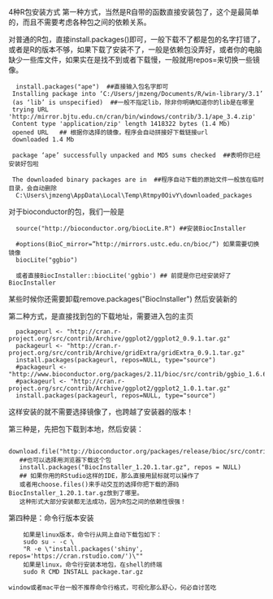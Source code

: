 4种R包安装方式
第一种方式，当然是R自带的函数直接安装包了，这个是最简单的，而且不需要考虑各种包之间的依赖关系。

对普通的R包，直接install.packages()即可，一般下载不了都是包的名字打错了，或者是R的版本不够，如果下载了安装不了，一般是依赖包没弄好，或者你的电脑缺少一些库文件，如果实在是找不到或者下载慢，一般就用repos=来切换一些镜像。
```
  install.packages("ape")  ##直接输入包名字即可
 Installing package into ‘C:/Users/jmzeng/Documents/R/win-library/3.1’
 (as ‘lib’ is unspecified)  ##一般不指定lib，除非你明确知道你的lib是在哪里
 trying URL 'http://mirror.bjtu.edu.cn/cran/bin/windows/contrib/3.1/ape_3.4.zip'
 Content type 'application/zip' length 1418322 bytes (1.4 Mb)
 opened URL   ## 根据你选择的镜像，程序会自动拼接好下载链接url
 downloaded 1.4 Mb

 package ‘ape’ successfully unpacked and MD5 sums checked  ##表明你已经安装好包啦

 The downloaded binary packages are in  ##程序自动下载的原始文件一般放在临时目录，会自动删除
  C:\Users\jmzeng\AppData\Local\Temp\Rtmpy0OivY\downloaded_packages
  ```
  对于bioconductor的包，我们一般是
```
  source("http://bioconductor.org/biocLite.R") ##安装BiocInstaller

  #options(BioC_mirror=”http://mirrors.ustc.edu.cn/bioc/“) 如果需要切换镜像
  biocLite("ggbio")

  或者直接BiocInstaller::biocLite('ggbio') ## 前提是你已经安装好了BiocInstaller
```
  某些时候你还需要卸载remove.packages("BiocInstaller") 然后安装新的

  第二种方式，是直接找到包的下载地址，需要进入包的主页
```
  packageurl <- "http://cran.r-project.org/src/contrib/Archive/ggplot2/ggplot2_0.9.1.tar.gz"
  packageurl <- "http://cran.r-project.org/src/contrib/Archive/gridExtra/gridExtra_0.9.1.tar.gz"
  install.packages(packageurl, repos=NULL, type="source")
  #packageurl <- "http://www.bioconductor.org/packages/2.11/bioc/src/contrib/ggbio_1.6.6.tar.gz"
  #packageurl <- "http://cran.r-project.org/src/contrib/Archive/ggplot2/ggplot2_1.0.1.tar.gz"
  install.packages(packageurl, repos=NULL, type="source")
```
  这样安装的就不需要选择镜像了，也跨越了安装器的版本！

  第三种是，先把包下载到本地，然后安装：
```
   download.file("http://bioconductor.org/packages/release/bioc/src/contrib/BiocInstaller_1.20.1.tar.gz","BiocInstaller_1.20.1.tar.gz")
   ##也可以选择用浏览器下载这个包
   install.packages("BiocInstaller_1.20.1.tar.gz", repos = NULL)
   ## 如果你用的RStudio这样的IDE，那么直接用鼠标就可以操作了
   或者用choose.files()来手动交互的选择你把下载的源码BiocInstaller_1.20.1.tar.gz放到了哪里。
   这种形式大部分安装都无法成功，因为R包之间的依赖性很强！
```
   第四种是：命令行版本安装
```
    如果是linux版本，命令行从网上自动下载包如下：
    sudo su - -c \
    "R -e \"install.packages('shiny', repos='https://cran.rstudio.com/')\""
    如果是linux，命令行安装本地包，在shell的终端
    sudo R CMD INSTALL package.tar.gz
```
    window或者mac平台一般不推荐命令行格式，可视化那么舒心，何必自讨苦吃
